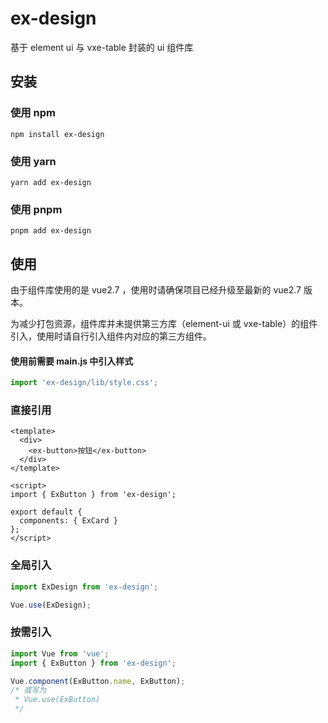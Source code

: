 # ex-design

基于 element ui 与 vxe-table 封装的 ui 组件库

## 安装

### 使用 npm

```shell
npm install ex-design
```

### 使用 yarn

```shell
yarn add ex-design
```

### 使用 pnpm

```shell
pnpm add ex-design
```

## 使用

由于组件库使用的是 vue2.7 ，使用时请确保项目已经升级至最新的 vue2.7 版本。

为减少打包资源，组件库并未提供第三方库（element-ui 或 vxe-table）的组件引入，使用时请自行引入组件内对应的第三方组件。

#### 使用前需要 main.js 中引入样式

```js
import 'ex-design/lib/style.css';
```

### 直接引用

```vue
<template>
  <div>
    <ex-button>按钮</ex-button>
  </div>
</template>

<script>
import { ExButton } from 'ex-design';

export default {
  components: { ExCard }
};
</script>
```

### 全局引入

```js
import ExDesign from 'ex-design';

Vue.use(ExDesign);
```

### 按需引入

```js
import Vue from 'vue';
import { ExButton } from 'ex-design';

Vue.component(ExButton.name, ExButton);
/* 或写为
 * Vue.use(ExButton)
 */
```
